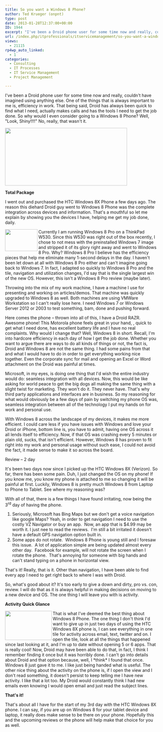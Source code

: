 ```yaml
---
title: So you want a Windows 8 Phone?
author: Ted Krueger (onpnt)
type: post
date: 2013-01-28T12:37:00+00:00
ID: 1944
excerpt: "I've been a Droid phone user for some time now and really, couldn't have imagined using anything else.  One of the things that is always important to me is, efficiency in work.  That being said, Droid has always been quick to find what I need, actually&hellip;"
url: /index.php/itprofessionals/itservicemanagement/so-you-want-a-windows/
views:
  - 21115
rp4wp_auto_linked:
  - 1
categories:
  - Consulting
  - IT Processes
  - IT Service Management
  - Project Management

---
```

I've been a Droid phone user for some time now and really, couldn't have imagined using anything else. One of the things that is always important to me is, efficiency in work. That being said, Droid has always been quick to find what I need, actually makes calls and has the tools I need to get the job done. So why would I even consider going to a Windows 8 Phone? Well, "Look, Shiny!!!!" No, really, that wasn't it. 

<div class="image_block">
  <a href="https://lessthandot.z19.web.core.windows.net/wp-content/uploads/blogs/ITProfessionals/winphone_1.gif?mtime=1359380136"><img alt="" src="https://lessthandot.z19.web.core.windows.net/wp-content/uploads/blogs/ITProfessionals/winphone_1.gif?mtime=1359380136" width="402" height="190" /></a>
</div>

**Total Package**

I went out and purchased the HTC Windows 8X Phone a few days ago. The reason this diehard Droid guy went to Windows 8 Phone was the complete integration across devices and information. That's a mouthful so let me explain by showing you the devices I have, helping me get my job done, daily. 

<div class="image_block">
  <a href="https://lessthandot.z19.web.core.windows.net/wp-content/uploads/blogs/ITProfessionals/-26.png?mtime=1359380136"><img alt="" src="https://lessthandot.z19.web.core.windows.net/wp-content/uploads/blogs/ITProfessionals/-26.png?mtime=1359380136" width="107" height="72" align="left" /></a>
</div>

Currently I am running Windows 8 Pro on a ThinkPad W530. Since this W530 was right out of the box recently, I chose to not mess with the preinstalled Windows 7 image and stripped it of its glory right away and went to Windows 8 Pro. Why? Windows 8 Pro I believe has the efficiency pieces that help me eliminate many 1-second delays in the day. I haven't been let down at all with Windows 8 Pro either and can't imagine going back to Windows 7. In fact, I adapted so quickly to Windows 8 Pro and the tile, navigation and utilization changes, I'd say that is the single largest win of the new OS. However, this isn't a Windows 8 Pro review (maybe later). 

Throwing into the mix of my work machine, I have a machine I use for presenting and working on articles/demos. That machine was quickly upgraded to Windows 8 as well. Both machines are using VMWare Workstation so I can't really lose here. I need Windows 7 or Windows Server 2012 or 2003 to test something, bam, done and pushing forward. 

Here comes the phone – thrown into all of this, I have a Droid RAZR. Awesome phone! This Motorola phone feels great in your hand, , quick to get what I need done, has excellent battery life and I have no real complaints. Why would I change that? Well, Windows 8 in short. Recall, I'm into hardcore efficiency in each day of how I get the job done. Whether you want to argue there are ways to do all kinds of things or not, the fact is, Droid and Windows 8 are not the same thing. I had some pains from that and what I would have to do in order to get everything working nice together. Even the corporate sync for mail and opening an Excel or Word attachment on the Droid was painful at times. 

Microsoft, in my eyes, is doing one thing that I'd wish the entire industry would do: seamless integration with all devices. Now, this would be like asking for world peace to get the big dogs all making the same thing with a slight twist for marketing. They won't do it. They never have. That's why third party applications and interfaces are in business. So my reasoning for what would obviously be a few days of pain by switching my phone OS was, seamless integration between all of the technology I put my hands on for work and personal use. 

With Windows 8 across the landscape of my devices, it makes me more efficient. I could care less if you have issues with Windows and love your Droid or iPhone, bottom line is, you have to admit, having one OS across it all lends itself to efficiency. Now, if that OS was crashing every 5 minutes or plain old, sucks, that isn't efficient. However, Windows 8 has proven to fit right into my work and personal usage without such ease, I could not avoid the fact, it made sense to make it so across the board.

Review – 2 day

It's been two days now since I picked up the HTC Windows 8X (Verizon). So far, there has been some pain. Duh, I just changed the OS on my phone! If you know me, you know my phone is attached to me so changing it will be painful at first. Luckily, Windows 8 is pretty much Windows 8 from Laptop to Phone to Tablet. See where my reasoning was? 

With all of that, there is a few things I have found irritating, now being the 3<sup>rd</sup> day of having the phone.

  1. Seriously, Microsoft has Bing Maps but we don't get a voice navigation like google Maps? Yeah, in order to get navigation I need to use the costly VZ Navigator or buy an app.  Now, an app that is $4.99 may be worth it. I just nee to read the reviews.  I'm still a bit irritated it doesn't have a default GPS navigation option built in.
  2. Some apps do not rotate.  Windows 8 Phone is young still and I foresaw this issue.  A lot of application simple are being updated almost every other day.  Facebook for example, will not rotate the screen when I rotate the phone.  That's annoying for someone with big hands and can't stand typing on a phone in horizontal view.

That's it! Really, that is it. Other than navigation, I have been able to find every app I need to get right back to where I was with Droid. 

So, what's good about it? It's too early to give a down and dirty, pro vs. con, review. I will do that as it is always helpful in making decisions on moving to a new device and OS. The one thing I will leave you with is activity. 

**Activity Quick Glance**

<div class="image_block">
  <a href="https://lessthandot.z19.web.core.windows.net/wp-content/uploads/blogs/ITProfessionals/-27.png?mtime=1359380136"><img alt="" src="https://lessthandot.z19.web.core.windows.net/wp-content/uploads/blogs/ITProfessionals/-27.png?mtime=1359380136" width="154" height="96" align="left" /></a>
</div>

That is what I've deemed the best thing about Windows 8 Phone. The one thing I don't think I'd want to give up in just two days of using the HTC Windows 8X phone is, I can see everything in one tile for activity across email, text, twitter and on. I open the tile, look at all the things that happened since last looking at it, and I'm up to date without opening 5 or 6 apps. That is really cool! Now, Droid may have been able to do that, in fact, I think I remember finding it once but it was horribly done. I can't go into details about Droid and that option because, well, I \*think\* I found that once. Windows 8 just gave it to me. I like just being handed what is useful. The other nice thing about the activity on the phone is, if I open the view and I don't read something, it doesn't persist to keep telling me I have new activity. I like that a lot too. My Droid would constantly think I had new emails even knowing I would open email and just read the subject lines. 

**That's it!**

That's about all I have for the start of my 3rd day with the HTC Windows 8X phone. I can say, if you are up on Windows 8 for your tablet device and laptop, it really does make sense to be there on your phone. Hopefully this and the upcoming reviews or the phone will help make that choice for you as well.